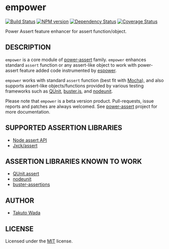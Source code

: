 empower
================================

[![Build Status](https://travis-ci.org/twada/empower.svg?branch=master)](https://travis-ci.org/twada/empower)
[![NPM version](https://badge.fury.io/js/empower.svg)](http://badge.fury.io/js/empower)
[![Dependency Status](https://gemnasium.com/twada/empower.svg)](https://gemnasium.com/twada/empower)
[![Coverage Status](https://coveralls.io/repos/twada/empower/badge.png?branch=master)](https://coveralls.io/r/twada/empower?branch=master)

Power Assert feature enhancer for assert function/object.


DESCRIPTION
---------------------------------------
`empower` is a core module of [power-assert](http://github.com/twada/power-assert) family. `empower` enhances standard `assert` function or any assert-like object to work with power-assert feature added code instrumented by [espower](http://github.com/twada/espower).


`empower` works with standard `assert` function (best fit with [Mocha](http://visionmedia.github.io/mocha/)), and also supports assert-like objects/functions provided by various testing frameworks such as [QUnit](http://qunitjs.com/), [buster.js](http://docs.busterjs.org/en/latest/), and [nodeunit](https://github.com/caolan/nodeunit).


Please note that `empower` is a beta version product. Pull-requests, issue reports and patches are always welcomed. See [power-assert](http://github.com/twada/power-assert) project for more documentation.


SUPPORTED ASSERTION LIBRARIES
---------------------------------------
* [Node assert API](http://nodejs.org/api/assert.html)
* [Jxck/assert](https://github.com/Jxck/assert)


ASSERTION LIBRARIES KNOWN TO WORK
---------------------------------------
* [QUnit.assert](http://qunitjs.com/)
* [nodeunit](https://github.com/caolan/nodeunit)
* [buster-assertions](http://docs.busterjs.org/en/latest/modules/buster-assertions/)


AUTHOR
---------------------------------------
* [Takuto Wada](http://github.com/twada)


LICENSE
---------------------------------------
Licensed under the [MIT](https://github.com/twada/empower/blob/master/MIT-LICENSE.txt) license.
